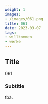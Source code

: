```yaml
---
weight: 1
images:
- /images/061.png
title: 061
date: 2023-03-07
tags:
- willkommen
- werke
---
```


## Title
061

### Subtitle
tba.